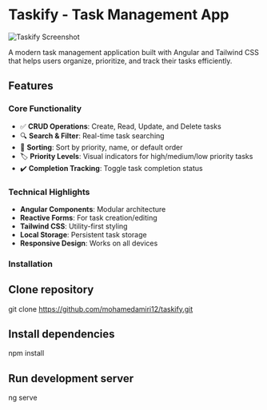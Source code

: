 # Taskify - Task Management App

![Taskify Screenshot](https://github.com/user-attachments/assets/fb989061-976c-4abd-a835-1ca9d655f6fe)
<!-- Add your screenshot here -->

A modern task management application built with Angular and Tailwind CSS that helps users organize, prioritize, and track their tasks efficiently.

## Features

### Core Functionality
- ✅ **CRUD Operations**: Create, Read, Update, and Delete tasks
- 🔍 **Search & Filter**: Real-time task searching
- 🔄 **Sorting**: Sort by priority, name, or default order
- 🏷️ **Priority Levels**: Visual indicators for high/medium/low priority tasks
- ✔️ **Completion Tracking**: Toggle task completion status

### Technical Highlights
- **Angular Components**: Modular architecture
- **Reactive Forms**: For task creation/editing
- **Tailwind CSS**: Utility-first styling
- **Local Storage**: Persistent task storage
- **Responsive Design**: Works on all devices

### Installation
## Clone repository
git clone https://github.com/mohamedamiri12/taskify.git

## Install dependencies
npm install

## Run development server
ng serve
